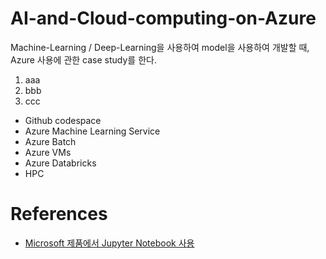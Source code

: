 # AI-and-Cloud-computing-on-Azure

Machine-Learning / Deep-Learning을 사용하여 model을 사용하여 개발할 때, Azure 사용에 관한 case study를 한다.

1. aaa
2. bbb
3. ccc
* Github codespace
* Azure Machine Learning Service
* Azure Batch
* Azure VMs
* Azure Databricks
* HPC

# References
* [Microsoft 제품에서 Jupyter Notebook 사용](https://docs.microsoft.com/ko-kr/azure/notebooks/quickstart-export-jupyter-notebook-project#use-azure-lab-services)

